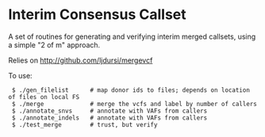 # Interim Consensus Callset

A set of routines for generating and verifying interim merged callsets,
using a simple "2 of m" approach.

Relies on http://github.com/ljdursi/mergevcf

To use:
```
 $ ./gen_filelist      # map donor ids to files; depends on location of files on local FS
 $ ./merge             # merge the vcfs and label by number of callers
 $ ./annotate_snvs     # annotate with VAFs from callers
 $ ./annotate_indels   # annotate with VAFs from callers
 $ ./test_merge        # trust, but verify
```
